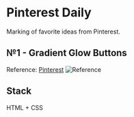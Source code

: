 # Pinterest Daily
Marking of favorite ideas from Pinterest.

## №1 - Gradient Glow Buttons
Reference: [Pinterest](https://ru.pinterest.com/pin/4714774604845666/)
![Reference](https://i.pinimg.com/736x/af/f0/aa/aff0aa6ece162ac44404b786c00fa085.jpg)

## Stack
HTML + CSS
